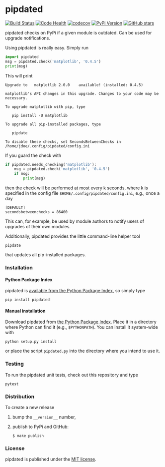 # pipdated

[![Build
Status](https://travis-ci.org/nschloe/pipdated.svg?branch=master)](https://travis-ci.org/nschloe/pipdated)
[![Code Health](https://landscape.io/github/nschloe/pipdated/master/landscape.png)](https://landscape.io/github/nschloe/pipdated/master)
[![codecov](https://codecov.io/gh/nschloe/pipdated/branch/master/graph/badge.svg)](https://codecov.io/gh/nschloe/pipdated)
[![PyPi Version](https://img.shields.io/pypi/v/pipdated.svg)](https://pypi.python.org/pypi/pipdated)
[![GitHub stars](https://img.shields.io/github/stars/nschloe/pipdated.svg?style=social&label=Star&maxAge=2592000)](https://github.com/nschloe/pipdated)

pipdated checks on PyPi if a given module is outdated. Can be used for
upgrade notifications.

Using pipdated is really easy. Simply run
```python
import pipdated
msg = pipdated.check('matplotlib', '0.4.5')
print(msg)
```
This will print
```
Upgrade to   matplotlib 2.0.0    available! (installed: 0.4.5)

matplotlib's API changes in this upgrade. Changes to your code may be necessary.

To upgrade matplotlib with pip, type

   pip install -U matplotlib

To upgrade all pip-installed packages, type

   pipdate

To disable these checks, set SecondsBetweenChecks in
/home/jdoe/.config/pipdated/config.ini
```

If you guard the check with
```python
if pipdated.needs_checking('matplotlib'):
    msg = pipdated.check('matplotlib', '0.4.5')
    if msg:
        print(msg)
```
then the check will be performed at most every k seconds, where k is specified
in the config file `$HOME/.config/pipdated/config.ini`, e.g., once a day
```
[DEFAULT]
secondsbetweenchecks = 86400
```

This can, for example, be used by module authors to notify users of upgrades of
their own modules.

Additionally, pipdated provides the little command-line helper tool
```
pipdate
```
that updates all pip-installed packages.

### Installation

#### Python Package Index

pipdated is [available from the Python Package
Index](https://pypi.python.org/pypi/pipdated/), so simply type
```
pip install pipdated
```

#### Manual installation

Download pipdated from
[the Python Package Index](https://pypi.python.org/pypi/pipdated/).
Place it in a directory where Python can find it (e.g., `$PYTHONPATH`).  You
can install it system-wide with
```
python setup.py install
```
or place the script `pipdated.py` into the directory where you intend to use
it.

### Testing

To run the pipdated unit tests, check out this repository and type
```
pytest
```

### Distribution

To create a new release

1. bump the `__version__` number,

2. publish to PyPi and GitHub:
    ```
    $ make publish
    ```

### License

pipdated is published under the [MIT license](https://en.wikipedia.org/wiki/MIT_License).
